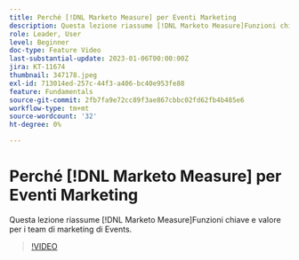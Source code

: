 ```yaml
---
title: Perché [!DNL Marketo Measure] per Eventi Marketing
description: Questa lezione riassume [!DNL Marketo Measure]Funzioni chiave e valore per i team di marketing di Events.
role: Leader, User
level: Beginner
doc-type: Feature Video
last-substantial-update: 2023-01-06T00:00:00Z
jira: KT-11674
thumbnail: 347178.jpeg
exl-id: 713014ed-257c-44f3-a406-bc40e953fe88
feature: Fundamentals
source-git-commit: 2fb7fa9e72cc89f3ae867cbbc02fd62fb4b485e6
workflow-type: tm+mt
source-wordcount: '32'
ht-degree: 0%

---
```


# Perché [!DNL Marketo Measure] per Eventi Marketing

Questa lezione riassume [!DNL Marketo Measure]Funzioni chiave e valore per i team di marketing di Events.

>[!VIDEO](https://video.tv.adobe.com/v/347178/?quality=12&learn=on)
